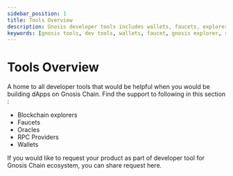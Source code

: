 ```yaml
---
sidebar_position: 1
title: Tools Overview
description: Gnosis developer tools includes wallets, faucets, explorers, rpc providers and more.
keywords: [gnosis tools, dev tools, wallets, faucet, gnosis explorer, rpc provider, rpc node]
---
```


# Tools Overview
A home to all developer tools that would be helpful when you would be building dApps on Gnosis Chain. Find the support to following in this section :
- Blockchain explorers
- Faucets
- Oracles
- RPC Providers
- Wallets

If you would like to request your product as part of developer tool for Gnosis Chain ecosystem, you can share request here. 

